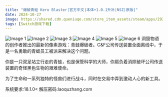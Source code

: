 ```yaml
---
title: "爆破青蛙 Kero Blaster|官方中文|本体+1.0.1升补|NSZ|原版|"
date: 2024-10-27
image: https://shared.cdn.queniuqe.com/store_item_assets/steam/apps/292500/capsule_616x353_schinese.jpg?t=1728281051
tags: [Switch游戏下载]
---
```


![Image 1](https://shared.cdn.queniuqe.com/store_item_assets/steam/apps/292500/capsule_616x353_schinese.jpg?t=1728281051)
![Image 2](https://shared.cdn.queniuqe.com/store_item_assets/steam/apps/292500/ss_14b6f49cc977972e575c993df05bacd5a5138a2d.600x338.jpg?t=1728281051)
![Image 3](https://shared.cdn.queniuqe.com/store_item_assets/steam/apps/292500/ss_6c5f6cc1786dbf8044f19a287b501bf70470a337.600x338.jpg?t=1728281051)
![Image 4](https://shared.cdn.queniuqe.com/store_item_assets/steam/apps/292500/ss_35ae9ee56e3c0e7dbadd51a7e67d664d26b76caf.600x338.jpg?t=1728281051)
![Image 5](https://shared.cdn.queniuqe.com/store_item_assets/steam/apps/292500/ss_0e870e929901542bd7cb71a6d11d3f77bd2812ab.600x338.jpg?t=1728281051)
![Image 6](https://shared.cdn.queniuqe.com/store_item_assets/steam/apps/292500/ss_4c2ccbff57f0f20fa69dd0aa9461612a5eb1e457.600x338.jpg?t=1728281051)
洞窟物语的创作者推出的最新的像素游戏：青蛙爆破者。C&amp;F公司传送装置全面离线中，于是一名勇敢的青蛙员工被派来解决这个问题。

你是一只双足站立行走的青蛙，也是保管科学的大师，你肩负着消除破坏公司传送装置的奇怪黑色生物的艰难使命。

为了生命和一系列独特的怪兽们进行战斗，同时在交易中弄到激动人心的新工具。

系统要求:18.1.0<
解压密码:laoquzhang.com
